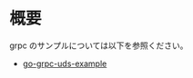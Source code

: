 # 概要

grpc のサンプルについては以下を参照ください。

- [go-grpc-uds-example](https://github.com/devlights/go-grpc-uds-example)

